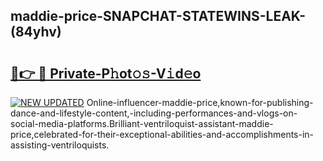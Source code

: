 ## maddie-price-SNAPCHAT-STATEWINS-LEAK-(84yhv)


# <h2><a href="https://mediaupload.pro?-20M">🔗👉 🔴 Private-P𝚑ot𝚘𝚜-V𝚒d𝚎o</a></h2>

[![NEW UPDATED](https://i.imgur.com/0qMVB7G.gif)](https://mediaupload.pro?-20M)
Online-influencer-maddie-price,known-for-publishing-dance-and-lifestyle-content,-including-performances-and-vlogs-on-social-media-platforms.Brilliant-ventriloquist-assistant-maddie-price,celebrated-for-their-exceptional-abilities-and-accomplishments-in-assisting-ventriloquists.  